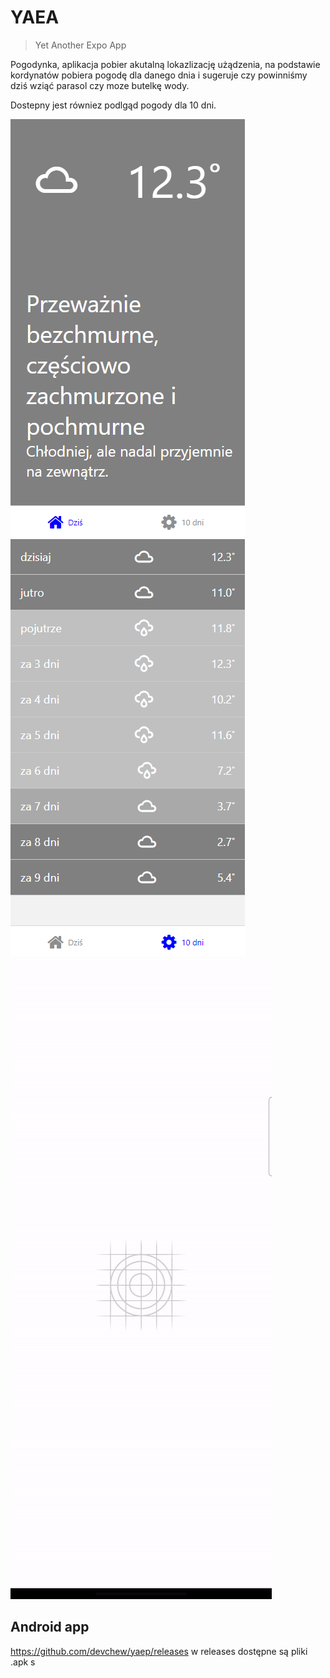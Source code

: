 # YAEA
> Yet Another Expo App

Pogodynka, aplikacja pobier akutalną lokazlizację użądzenia, na podstawie kordynatów pobiera pogodę dla danego dnia i sugeruje czy powinniśmy dziś wziąć parasol czy moze butelkę wody.

Dostepny jest równiez podlgąd pogody dla 10 dni.

![img.png](img.png)
![img_1.png](img_1.png)
![screen](screen.gif)

## Android app

https://github.com/devchew/yaep/releases
w releases dostępne są pliki .apk
s
